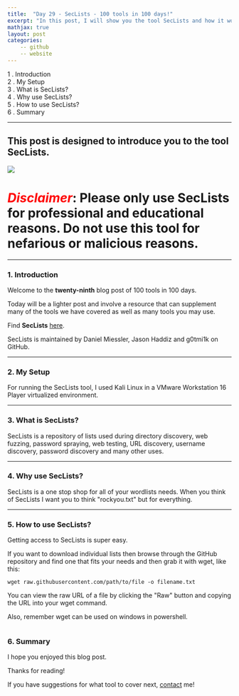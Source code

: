 ```yaml
---
title:  "Day 29 - SecLists - 100 tools in 100 days!"
excerpt: "In this post, I will show you the tool SecLists and how it works."
mathjax: true
layout: post
categories:
    -- github
    -- website
---
```


1 . Introduction
<br>
2 . My Setup
<br>
3 . What is SecLists?
<br>
4 . Why use SecLists?
<br>
5 . How to use SecLists?
<br>
6 . Summary

---

## This post is designed to introduce you to the tool SecLists.

![](https://camo.githubusercontent.com/4d896bee4b001c4266cc8de1ab50e584fc7c8ab5e4871f000768c38174f4657a/68747470733a2f2f64616e69656c6d696573736c65722e636f6d2f696d616765732f7365636c697374732d6c6f6e672e706e67)

# <span style="color:red">***Disclaimer***</span>: **Please only use SecLists for professional and educational reasons. Do not use this tool for nefarious or malicious reasons.**

---

### 1. **Introduction**

Welcome to the **twenty-ninth** blog post of 100 tools in 100 days.<br> 

Today will be a lighter post and involve a resource that can supplement many of the tools we have covered as well as many tools you may use. 

Find **SecLists** [here](https://github.com/danielmiessler/SecLists/).

SecLists is maintained by Daniel Miessler, Jason Haddiz and g0tmi1k on GitHub.

---

### 2. **My Setup**

For running the SecLists tool, I used Kali Linux in a VMware Workstation 16 Player virtualized environment.

---

### 3. **What is SecLists?**

SecLists is a repository of lists used during directory discovery, web fuzzing, password spraying, web testing, URL discovery, username discovery, password discovery and many other uses. 

---

### 4. **Why use SecLists?**

SecLists is a one stop shop for all of your wordlists needs. 
When you think of SecLists I want you to think "rockyou.txt" but for everything. 

---

### 5. **How to use SecLists?**

Getting access to SecLists is super easy. 

If you want to download individual lists then browse through the GitHub repository and find one that fits your needs and then grab it with wget, like this:

`wget raw.githubusercontent.com/path/to/file -o filename.txt`

You can view the raw URL of a file by clicking the "Raw" button and copying the URL into your wget command.

Also, remember wget can be used on windows in powershell.

![]()


### 6. **Summary**


I hope you enjoyed this blog post.

Thanks for reading!<br>

If you have suggestions for what tool to cover next, [contact](mailto:matthew.o.mccorkle@gmail.com) me!
